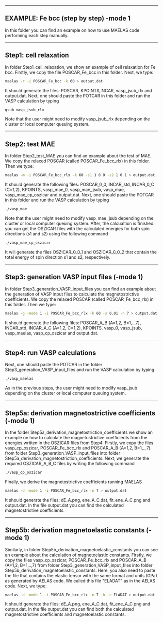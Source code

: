 ---------------------------------------
EXAMPLE: Fe bcc (step by step) -mode 1
---------------------------------------

In this folder you can find an example on how to use MAELAS code performing each step manually.

------------------------
Step1: cell relaxation
------------------------

In folder Step1_cell_relaxation, we show an example of cell relaxation for
Fe bcc. Firstly, we copy the file POSCAR_Fe_bcc in this folder.
Next, we type:
```bash
maelas -r -i POSCAR_Fe_bcc -k 60 > output.dat
```
It should generate the files: POSCAR, KPOINTS,INCAR, vasp_jsub_rlx and output.dat. 
Next, one should paste the POTCAR in this folder and run the VASP calculation by typing
```bash
qsub vasp_jsub_rlx
```
Note that the user might need to modify vasp_jsub_rlx depending on the cluster or local computer queuing system.


------------------------
Step2: test MAE
------------------------

In folder Step2_test_MAE you can find an example about the test of MAE. We copy the relaxed POSCAR (called POSCAR_Fe_bcc_rlx) 
in this folder. Then we type:
```bash
maelas -m -i POSCAR_Fe_bcc_rlx -k 60 -s1 1 0 0 -s2 1 0 1 > output.dat
```
It should generate the following files: POSCAR_0_0, INCAR_std, 
INCAR_0_C (C=1,2), KPOINTS, vasp_mae_0, vasp_mae_jsub, vasp_mae, vasp_mae_cp_oszicar 
and output.dat. 
Next, one should paste the POTCAR in this folder and run the VASP calculation by typing
```bash
./vasp_mae
```
Note that the user might need to modify vasp_mae_jsub depending on the cluster or local computer queuing system. 
After, the calcualtion is finished you can get the OSZICAR files with the calculated energies for both spin directions (s1 and s2) 
using the following command
```bash
./vasp_mae_cp_oszicar 
```
It will generate the files OSZICAR_0_0_1 and OSZICAR_0_0_2 that contain the total energy of spin direction s1 and s2, respectively.


-------------------------------------------
Step3: generation VASP input files (-mode 1)
-------------------------------------------

In folder Step3_generation_VASP_input_files you can find an example about the
generation of VASP input files to calculate the magnetostrictive coefficients.
We copy the relaxed POSCAR (called POSCAR_Fe_bcc_rlx) in this folder.
Then we type:
```bash
maelas -g -mode 1 -i POSCAR_Fe_bcc_rlx -k 60 -s 0.01 -n 7 > output.dat
```
It should generate the following files: POSCAR_A_B (A=1,2, B=1,..,7), INCAR_std, 
INCAR_A_C (A=1,2, C=1,2), KPOINTS, vasp_0, vasp_jsub, vasp_maelas, vasp_cp_oszicar 
and output.dat.  


----------------------------------
Step4: run VASP calculations
----------------------------------

Next, one should paste the POTCAR in the folder Step3_generation_VASP_input_files and run the VASP calculation by typing
```bash
./vasp_maelas
```
As in the previous steps, the user might need to modify vasp_jsub depending on the cluster or local computer queuing system.


----------------------------------------------------------
Step5a: derivation magnetostrictive coefficients (-mode 1)
----------------------------------------------------------

In the folder Step5a_derivation_magnetostriction_coefficients we show an example on how 
to calculate the magnetostrictive coefficients from the energies written in the OSZICAR files from Step4.
Firstly, we copy the files vasp_cp_oszicar, POSCAR_Fe_bcc_rlx and POSCAR_A_B (A=1,2, B=1,..,7) from
folder Step3_generation_VASP_input_files into folder Step5a_derivation_magnetostriction_coefficients. 
Next, we generate the required OSZICAR_A_B_C files by writing the following command
```bash
./vasp_cp_oszicar
```
Finally, we derive the magnetostrictive coefficients running MAELAS 
```bash
maelas -d -mode 1 -i POSCAR_Fe_bcc_rlx -n 7 > output.dat
```
It should generate the files: dE_A.png, ene_A_C.dat, fit_ene_A_C.png and output.dat. 
In the file output.dat you can find the calculated magnetostrictive coefficients.


-----------------------------------------------------------
Step5b: derivation magnetoelastic constants (-mode 1)
-----------------------------------------------------------

Similarly, in folder Step5b_derivation_magnetoelastic_constants you can see an example about
the calculation of magnetoelastic constants. 
Firstly, we copy the files vasp_cp_oszicar, POSCAR_Fe_bcc_rlx and POSCAR_A_B (A=1,2, B=1,..,7) from
folder Step3_generation_VASP_input_files into folder Step5b_derivation_magnetoelastic_constants.
Here, you also need to paste the file that contains the elastic tensor with the same format and units (GPa) 
as generated by AELAS code. We called this file "ELADAT" as in the AELAS code. Next, we type:
```bash
maelas -d -mode 1 -i POSCAR_Fe_bcc_rlx -n 7 -b -e ELADAT > output.dat
```
It should generate the files: dE_A.png, ene_A_C.dat, fit_ene_A_C.png and output.dat.
In the file output.dat you can find both the calculated magnetostrictive coefficients and 
magnetoelastic constants.
